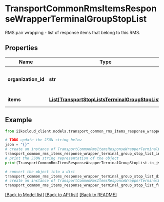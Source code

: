 # TransportCommonRmsItemsResponseWrapperTerminalGroupStopList

RMS pair wrapping - list of response items that belong to this RMS.

## Properties

Name | Type | Description | Notes
------------ | ------------- | ------------- | -------------
**organization_id** | **str** | Organization ID.                Can be obtained by &#x60;/api/1/organizations&#x60; operation. | 
**items** | [**List[TransportStopListsTerminalGroupStopList]**](TransportStopListsTerminalGroupStopList.md) | Items for organization. | 

## Example

```python
from iikocloud_client.models.transport_common_rms_items_response_wrapper_terminal_group_stop_list import TransportCommonRmsItemsResponseWrapperTerminalGroupStopList

# TODO update the JSON string below
json = "{}"
# create an instance of TransportCommonRmsItemsResponseWrapperTerminalGroupStopList from a JSON string
transport_common_rms_items_response_wrapper_terminal_group_stop_list_instance = TransportCommonRmsItemsResponseWrapperTerminalGroupStopList.from_json(json)
# print the JSON string representation of the object
print(TransportCommonRmsItemsResponseWrapperTerminalGroupStopList.to_json())

# convert the object into a dict
transport_common_rms_items_response_wrapper_terminal_group_stop_list_dict = transport_common_rms_items_response_wrapper_terminal_group_stop_list_instance.to_dict()
# create an instance of TransportCommonRmsItemsResponseWrapperTerminalGroupStopList from a dict
transport_common_rms_items_response_wrapper_terminal_group_stop_list_from_dict = TransportCommonRmsItemsResponseWrapperTerminalGroupStopList.from_dict(transport_common_rms_items_response_wrapper_terminal_group_stop_list_dict)
```
[[Back to Model list]](../README.md#documentation-for-models) [[Back to API list]](../README.md#documentation-for-api-endpoints) [[Back to README]](../README.md)


